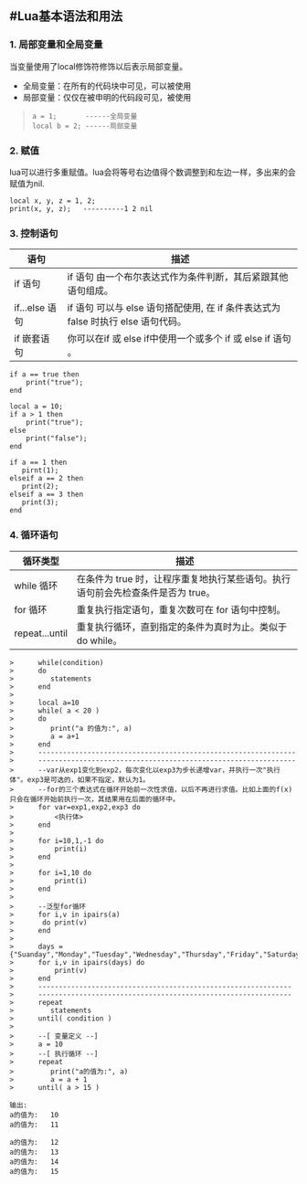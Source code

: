 #Lua基本语法和用法
-----
### 1. 局部变量和全局变量
当变量使用了local修饰符修饰以后表示局部变量。

* 全局变量：在所有的代码块中可见，可以被使用
* 局部变量：仅仅在被申明的代码段可见，被使用

>     a = 1;       ------全局变量
>     local b = 2; ------局部变量

### 2. 赋值
lua可以进行多重赋值。lua会将等号右边值得个数调整到和左边一样，多出来的会赋值为nil.

```
local x, y, z = 1, 2;
print(x, y, z);   ----------1 2 nil
```

### 3. 控制语句

语句|描述
---|---
if 语句|if 语句 由一个布尔表达式作为条件判断，其后紧跟其他语句组成。
if...else 语句|if 语句 可以与 else 语句搭配使用, 在 if 条件表达式为 false 时执行 else 语句代码。
if 嵌套语句|你可以在if 或 else if中使用一个或多个 if 或 else if 语句 。
```
if a == true then
    print("true");
end

local a = 10;
if a > 1 then
    print("true");
else
    print("false");
end

if a == 1 then
   pirnt(1);
elseif a == 2 then
   print(2);
elseif a == 3 then
   print(3);
end
```
### 4. 循环语句
循环类型|描述
---|---
while 循环|在条件为 true 时，让程序重复地执行某些语句。执行语句前会先检查条件是否为 true。
for 循环|重复执行指定语句，重复次数可在 for 语句中控制。
repeat...until|重复执行循环，直到指定的条件为真时为止。类似于do while。

```
>      while(condition)
>      do
>         statements
>      end
>      
>      local a=10
>      while( a < 20 )
>      do
>         print("a 的值为:", a)
>         a = a+1
>      end
>      ---------------------------------------------------------------
>      ---------------------------------------------------------------
>      --var从exp1变化到exp2，每次变化以exp3为步长递增var，并执行一次"执行体"。exp3是可选的，如果不指定，默认为1。
>      --for的三个表达式在循环开始前一次性求值，以后不再进行求值。比如上面的f(x)只会在循环开始前执行一次，其结果用在后面的循环中。
>      for var=exp1,exp2,exp3 do  
>          <执行体>  
>      end  
>      
>      for i=10,1,-1 do
>          print(i)
>      end
>      
>      for i=1,10 do
>          print(i)
>      end
>      
>      --泛型for循环
>      for i,v in ipairs(a) 
>      	do print(v) 
>      end
>      
>      days = {"Suanday","Monday","Tuesday","Wednesday","Thursday","Friday","Saturday"}  
>      for i,v in ipairs(days) do  
>          print(v) 
>      end
>      --------------------------------------------------------------
>      --------------------------------------------------------------
>      repeat
>         statements
>      until( condition )
>      
>      --[ 变量定义 --]
>      a = 10
>      --[ 执行循环 --]
>      repeat
>         print("a的值为:", a)
>         a = a + 1
>      until( a > 15 )
      
输出:
a的值为:	10
a的值为:	11

a的值为:	12
a的值为:	13
a的值为:	14
a的值为:	15
```
